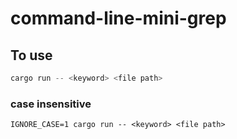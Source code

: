 # command-line-mini-grep

## To use
```rust
cargo run -- <keyword> <file path>
```
### case insensitive
```
IGNORE_CASE=1 cargo run -- <keyword> <file path>
```

